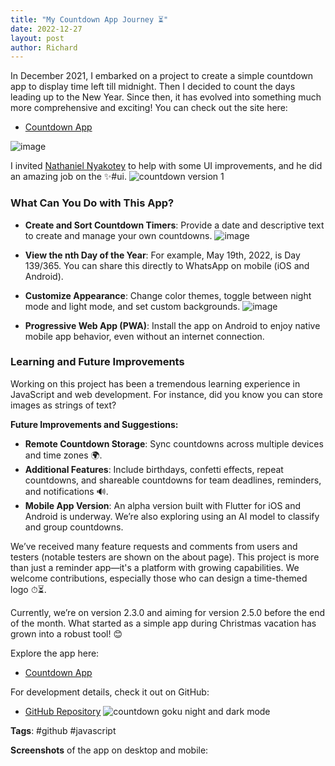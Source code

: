 ```yaml
---
title: "My Countdown App Journey ⏳"
date: 2022-12-27
layout: post
author: Richard
---
```


In December 2021, I embarked on a project to create a simple countdown app to display time left till midnight. Then I decided to count the days leading up to the New Year. Since then, it has evolved into something much more comprehensive and exciting!
You can check out the site here:
- [Countdown App](https://rcountdown.netlify.app)

![image](https://github.com/user-attachments/assets/be6e0154-6cfc-40d8-a756-f396b53e6ef5)

I invited [Nathaniel Nyakotey](https://www.linkedin.com/in/nathaniel-nyakotey/) to help with some UI improvements, and he did an amazing job on the ✨#ui.
![countdown version 1](https://github.com/user-attachments/assets/e13a672c-c9aa-47a4-a060-461673ca8049)

### What Can You Do with This App?

- **Create and Sort Countdown Timers**: Provide a date and descriptive text to create and manage your own countdowns.
  ![image](https://github.com/user-attachments/assets/d729bed5-cb88-406c-a099-807ee7ed89b4)

- **View the nth Day of the Year**: For example, May 19th, 2022, is Day 139/365. You can share this directly to WhatsApp on mobile (iOS and Android).
  
- **Customize Appearance**: Change color themes, toggle between night mode and light mode, and set custom backgrounds.
  ![image](https://github.com/user-attachments/assets/792bcbd5-ec73-43e2-bac5-2328482da1b3)


- **Progressive Web App (PWA)**: Install the app on Android to enjoy native mobile app behavior, even without an internet connection.

### Learning and Future Improvements

Working on this project has been a tremendous learning experience in JavaScript and web development. For instance, did you know you can store images as strings of text?

**Future Improvements and Suggestions:**

- **Remote Countdown Storage**: Sync countdowns across multiple devices and time zones 🌍.
- **Additional Features**: Include birthdays, confetti effects, repeat countdowns, and shareable countdowns for team deadlines, reminders, and notifications 🔊.
- **Mobile App Version**: An alpha version built with Flutter for iOS and Android is underway. We’re also exploring using an AI model to classify and group countdowns.

We’ve received many feature requests and comments from users and testers (notable testers are shown on the about page). This project is more than just a reminder app—it's a platform with growing capabilities. We welcome contributions, especially those who can design a time-themed logo ⏱⏳.

Currently, we’re on version 2.3.0 and aiming for version 2.5.0 before the end of the month. What started as a simple app during Christmas vacation has grown into a robust tool! 😊

Explore the app here:
- [Countdown App](https://rcountdown.netlify.app)

For development details, check it out on GitHub:
- [GitHub Repository](https://github.com/RDjarbeng/countdown)
![countdown goku night and dark mode](https://github.com/user-attachments/assets/758afeed-e80c-42fb-8e8c-da9e21b385e1)

**Tags**: #github #javascript

**Screenshots** of the app on desktop and mobile:

